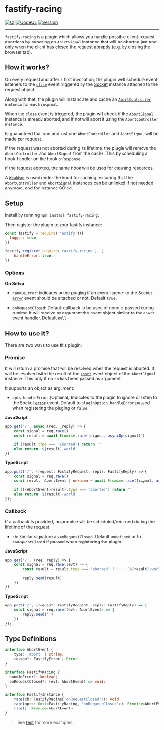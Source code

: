 # fastify-racing

[![CI](https://github.com/metcoder95/fastify-racing/actions/workflows/ci.yml/badge.svg?branch=main)](https://github.com/metcoder95/fastify-racing/actions/workflows/ci.yml) [![CodeQL](https://github.com/metcoder95/fastify-racing/actions/workflows/codeql-analysis.yml/badge.svg)](https://github.com/metcoder95/fastify-racing/actions/workflows/codeql-analysis.yml) [![version](https://badge.fury.io/js/fastify-racing.svg)](https://badge.fury.io/js/fastify-racing)

---

`fastify-racing` is a plugin which allows you handle possible client request abortions by exposing an `AbortSignal` instance that will be aborted just and only when the client has closed the request abruptly (e.g. by closing the browser tab).

## How it works?

On every request and after a first invocation, the plugin well schedule event listeners to the [`close`](https://nodejs.org/api/net.html#event-close_1) event triggered by the [Socket](https://nodejs.org/api/net.html#new-netsocketoptions) instance attached to the  request object.

Along with that, the plugin will instanciate and cache an [`AbortController`](https://nodejs.org/api/globals.html#class-abortcontroller) instance for each request.

When the `close` event is triggered, the plugin will check if the [`AbortSignal`](https://nodejs.org/api/globals.html#class-abortsignal) instance is already aborted, and if not will abort it using the `AbortController` instance.

Is guaranteed that one and just one `AbortController` and `AbortSignal` will be made per request.

If the request was not aborted during its lifetime, the plugin will remove the `AbortController` and `AbortSignal` from the cache. This by scheduling a hook-handler on the hook `onResponse`.

If the request aborted, the same hook will be used for cleaning resources.

A [`WeakMap`](https://developer.mozilla.org/en-US/docs/Web/JavaScript/Reference/Global_Objects/WeakMap) is used under the hood for caching, ensuring that the `AbortController` and `AbortSignal` instances can be unlinked if not needed anymore, and for instance GC'ed.

## Setup

Install by running `npm install fastify-racing`.

Then register the plugin to your fastify instance:

```js
const fastify = require('fastify')({
  logger: true
})

fastify.register(require('fastify-racing'), {
    handleError: true,
})
```

### Options

**On Setup**

- `handleError`: Indicates to the pluging if an event listener to the Socket [`error`](https://nodejs.org/api/net.html#event-error_1) event should be attached or not. Default `true`.

- `onRequestClosed`: Default callback to be used of none is passed during runtime It will receive as argument the event object similar to the `abort` event handler. Default `null`


## How to use it?

There are two ways to use this plugin:

### Promise

It will return a promise that will be resolved when the request is aborted. It will be resolved with the result of the [`abort`](https://nodejs.org/api/globals.html#event-abort) event object of the `AbortSignal` instance. This only if no `cb` has been passed as argument.

It supports an object as argument:

- `opts.handleError`: [Optional] Indicates to the plugin to ignore or listen to the Socket [`error`](https://nodejs.org/api/net.html#event-error_1) event. Default to `pluginOption.handleError` passed when registering the pluging or `false`.

**JavaScript**

```js
app.get('/', async (req, _reply) => {
    const signal = req.race()
    const result = await Promise.race([signal, asyncOp(signal)])

    if (result.type === 'aborted') return ''
    else return `${result}-world`
})
```

**TypeScript**
```ts
app.post('/', (request: FastifyRequest, reply: FastifyReply) => {
    const signal = req.race()
    const result: AbortEvent | unknown = await Promise.race([signal, asyncOp(signal)])

    if ((<AbortEvent>result).type === 'aborted') return ''
    else return `${result}-world`
});
```


### Callback

If a callback is provided, no promise will be scheduled/returned during the lifetime of the request.

- `cb`: Similar signature as `onRequestClosed`. Default `undefined` or to `onRequestClosed` if passed when registering the plugin.

**JavaScript**

```js
app.get('/', (req, reply) => {
    const signal = req.race((evt) => {
        const result = result.type === 'aborted' ? '' : `${result}-world`

        reply.send(result)
    })
})
```

**TypeScript**

```ts
app.post('/', (request: FastifyRequest, reply: FastifyReply) => {
    const signal = req.race((evt: AbortEvent) => {
        reply.send('')
    })
});
```

## Type Definitions

```ts
interface AbortEvent {
    type: 'abort' | string;
    reason?: FastifyError | Error
}

interface FastifyRacing {
  handleError?: boolean;
  onRequestClosed?: (evt: AbortEvent) => void;
}

interface FastifyInstance {
    race(cb: FastifyRacing['onRequestClosed']): void
    race(opts: Omit<FastifyRacing, 'onRequestClosed'>): Promise<AbortEvent>
    race(): Promise<AbortEvent>
}
```


> See [test](test/index.test.js) for more examples.
